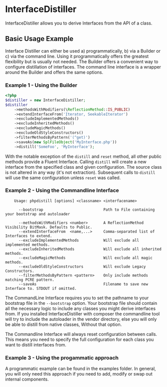 # InterfaceDistiller

InterfaceDistiller allows you to derive Interfaces from the API of a class.

## Basic Usage Example

Interface Distiller can either be used a) programmatically, b) via a Builder or c) via the 
command line. Using it programmatically offers the greatest flexibility but is usually not 
needed. The Builder offers a convenient way to configure distillation of interfaces. The 
command line interface is a wrapper around the Builder and offers the same options. 

### Example 1 - Using the Builder

```php
<?php
$distiller = new InterfaceDistiller;
$distiller
    ->methodsWithModifiers(\ReflectionMethod::IS_PUBLIC)
    ->extendInterfaceFrom('Iterator, SeekableIterator')
    ->excludeImplementedMethods()
    ->excludeInheritedMethods()
    ->excludeMagicMethods()
    ->excludeOldStyleConstructors()
    ->filterMethodsByPattern('(^get)')
    ->saveAs(new SplFileObject('MyInterface.php'))
    ->distill('SomeFoo', 'MyInterface');
```        

With the notable exception of the `distill` and `reset` method, all other public methods 
provide a Fluent Interface. Calling `distill` will create a new interface from the specified 
class and given configuration. The source class is not altered in any way (it's not extraction). 
Subsequent calls to `distill` will use the same configuration unless `reset` was called.

### Example 2 - Using the Commandline Interface

```
    Usage: phpdistill [options] <classname> <interfacename>

      --bootstrap                           Path to File containing your bootstrap and autoloader

      --methodsWithModifiers <number>       A ReflectionMethod Visibility BitMask. Defaults to Public.
      --extendInterfaceFrom  <name,...>     Comma-separated list of Interfaces to extend.
      --excludeImplementedMethods           Will exclude all implemented methods.
      --excludeInheritedMethods             Will exclude all inherited methods.
      --excludeMagicMethods                 Will exclude all magic methods.
      --excludeOldStyleConstructors         Will exclude Legacy Constructors.
      --filterMethodsByPattern <pattern>    Only include methods matching PCRE pattern.
      --saveAs                              Filename to save new Interface to. STDOUT if omitted.
```

The CommandLine Interface requires you to set the pathname to your bootstrap file in the
`--bootstrap` option. Your bootstrap file should contain all the necessary logic to include 
any classes you might derive interfaces from. If you installed InterfaceDistiller with composer the commandline tool
will try to include the autoloader in the vendor directory, else you will only be able to 
distill from native classes, Without that option.

The Commandline Interface will always reset configuration between calls. This means you need 
to specify the full configuration for each class you want to distill interfaces from.

### Example 3 - Using the progammatic approach

A programmatic example can be found in the examples folder. In general, you will only need 
this approach if you need to add, modify or swap out internal components.

